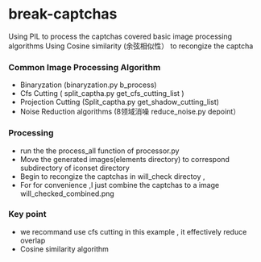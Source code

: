 # break-captchas
Using PIL  to process the  captchas covered  basic image processing algorithms 
Using Cosine similarity (余弦相似性） to  recongize the captcha


### Common  Image Processing Algorithm
- Binaryzation (binaryzation.py  b_process)
- Cfs Cutting ( split_captha.py  get_cfs_cutting_list )
- Projection Cutting  (Split_captha.py  get_shadow_cutting_list)
- Noise Reduction algorithms (8领域消噪 reduce_noise.py depoint）

### Processing
- run the  the  process_all function of  processor.py 
- Move the generated images(elements directory) to  correspond  subdirectory of iconset directory
- Begin to  recongize the captchas  in will_check directoy , 
- For for  convenience ,I just combine the captchas to a image will_checked_combined.png

### Key point
- we recommand  use  cfs cutting  in this example  , it effectively reduce overlap  
- Cosine similarity algorithm 
